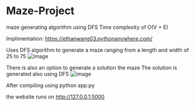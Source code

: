 # Maze-Project
maze generating algorithm using DFS
Time complexity of O(V + E)

Implimentation: https://ethanwang03.pythonanywhere.com/

Uses DFS algorithm to generate a maze ranging from a length and width of 25 to 75
![image](https://github.com/EthanWang03/Maze-Project/assets/132294719/42e0a16d-986d-43fb-8c97-0f34b0575cbf)


There is also an option to generate a solution the maze
The solution is generated also using DFS
![image](https://github.com/EthanWang03/Maze-Project/assets/132294719/4c22b129-ac28-493a-a4df-408ba6f84dc6)

After compiling using python app.py

the website runs on http://127.0.0.1:5000
